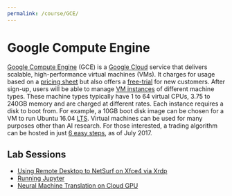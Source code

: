 ```yaml
---
permalink: /course/GCE/
---
```

# Google Compute Engine

[Google Compute Engine](https://cloud.google.com/compute/) (GCE) is a [Google Cloud](https://cloud.google.com/) service that delivers scalable, high-performance virtual machines (VMs). It charges for usage based on a [pricing sheet](https://cloud.google.com/compute/pricing) but also offers a [free-trial](https://cloud.google.com/free/docs/frequently-asked-questions) for new customers. After sign-up, users will be able to manage [VM instances](https://console.cloud.google.com/compute/instances) of different machine types. These machine types typically have 1 to 64 virtual CPUs, 3.75 to 240GB memory and are charged at different rates. Each instance requires a disk to boot from. For example, a 10GB boot disk image can be chosen for a VM to run Ubuntu 16.04 [LTS](https://wiki.ubuntu.com/LTS). Virtual machines can be used for many purposes other than AI research. For those interested, a trading algorithm can be hosted in just [6 easy steps](https://robotwealth.com/run-trading-algorithms-google-cloud-platform-6-easy-steps/), as of July 2017.

## Lab Sessions

* [Using Remote Desktop to NetSurf on Xfce4 via Xrdp](http://realai.org/course/GCE/rdp-netsurf-xfce4/)
* [Running Jupyter](http://realai.org/course/GCE/jupyter/)
* [Neural Machine Translation on Cloud GPU](http://realai.org/course/GCE/gpu-tf-nmt/)

